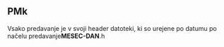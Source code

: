 ## PMk

Vsako predavanje je v svoji header datoteki, ki so urejene po datumu po načelu predavanje**MESEC-DAN**.h